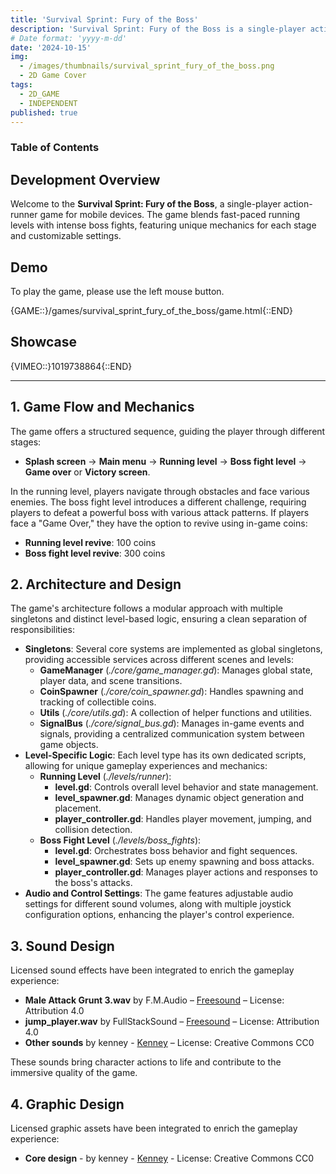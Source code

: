 ```yaml
---
title: 'Survival Sprint: Fury of the Boss'
description: 'Survival Sprint: Fury of the Boss is a single-player action-runner game for mobile devices, featuring unique level mechanics, customizable audio and control settings, and licensed sound effects.'
# Date format: 'yyyy-m-dd'
date: '2024-10-15'
img:
  - /images/thumbnails/survival_sprint_fury_of_the_boss.png
  - 2D Game Cover
tags:
  - 2D_GAME
  - INDEPENDENT
published: true
---
```


### Table of Contents



## Development Overview


Welcome to the **Survival Sprint: Fury of the Boss**, a single-player action-runner game for mobile devices. The game blends fast-paced running levels with intense boss fights, featuring unique mechanics for each stage and customizable settings.


## Demo

To play the game, please use the left mouse button.

{GAME::}/games/survival_sprint_fury_of_the_boss/game.html{::END}


## Showcase

{VIMEO::}1019738864{::END}

---
## 1. Game Flow and Mechanics

The game offers a structured sequence, guiding the player through different stages:


- **Splash screen** → **Main menu** → **Running level** → **Boss fight level** → **Game over** or **Victory screen**.

In the running level, players navigate through obstacles and face various enemies. The boss fight level introduces a different challenge, requiring players to defeat a powerful boss with various attack patterns. If players face a "Game Over," they have the option to revive using in-game coins:

- **Running level revive**: 100 coins
- **Boss fight level revive**: 300 coins


## 2. Architecture and Design

The game's architecture follows a modular approach with multiple singletons and distinct level-based logic, ensuring a clean separation of responsibilities:

- **Singletons**: Several core systems are implemented as global singletons, providing accessible services across different scenes and levels:
    - **GameManager** (*./core/game_manager.gd*): Manages global state, player data, and scene transitions.
    - **CoinSpawner** (*./core/coin_spawner.gd*): Handles spawning and tracking of collectible coins.
    - **Utils** (*./core/utils.gd*): A collection of helper functions and utilities.
    - **SignalBus** (*./core/signal_bus.gd*): Manages in-game events and signals, providing a centralized communication system between game objects.
- **Level-Specific Logic**: Each level type has its own dedicated scripts, allowing for unique gameplay experiences and mechanics:
    - **Running Level** (*./levels/runner*):
        - **level.gd**: Controls overall level behavior and state management.
        - **level_spawner.gd**: Manages dynamic object generation and placement.
        - **player_controller.gd**: Handles player movement, jumping, and collision detection.
    - **Boss Fight Level** (*./levels/boss_fights*):
        - **level.gd**: Orchestrates boss behavior and fight sequences.
        - **level_spawner.gd**: Sets up enemy spawning and boss attacks.
        - **player_controller.gd**: Manages player actions and responses to the boss's attacks.
- **Audio and Control Settings**: The game features adjustable audio settings for different sound volumes, along with multiple joystick configuration options, enhancing the player's control experience.


## 3. Sound Design

Licensed sound effects have been integrated to enrich the gameplay experience:

- **Male Attack Grunt 3.wav** by F.M.Audio – [Freesound](https://freesound.org/s/695380/) – License: Attribution 4.0
- **jump_player.wav** by FullStackSound – [Freesound](https://freesound.org/s/662463/) – License: Attribution 4.0
- **Other sounds** by kenney - [Kenney](https://kenney.nl/assets/category:Audio) –  License: Creative Commons CC0

These sounds bring character actions to life and contribute to the immersive quality of the game.


## 4. Graphic Design

Licensed graphic assets have been integrated to enrich the gameplay experience:

- **Core design** - by kenney - [Kenney](https://kenney.nl/assets/category:2D) - License: Creative Commons CC0

